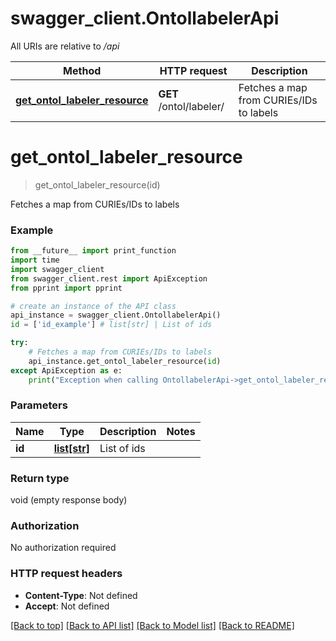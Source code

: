 # swagger_client.OntollabelerApi

All URIs are relative to */api*

Method | HTTP request | Description
------------- | ------------- | -------------
[**get_ontol_labeler_resource**](OntollabelerApi.md#get_ontol_labeler_resource) | **GET** /ontol/labeler/ | Fetches a map from CURIEs/IDs to labels

# **get_ontol_labeler_resource**
> get_ontol_labeler_resource(id)

Fetches a map from CURIEs/IDs to labels

### Example
```python
from __future__ import print_function
import time
import swagger_client
from swagger_client.rest import ApiException
from pprint import pprint

# create an instance of the API class
api_instance = swagger_client.OntollabelerApi()
id = ['id_example'] # list[str] | List of ids

try:
    # Fetches a map from CURIEs/IDs to labels
    api_instance.get_ontol_labeler_resource(id)
except ApiException as e:
    print("Exception when calling OntollabelerApi->get_ontol_labeler_resource: %s\n" % e)
```

### Parameters

Name | Type | Description  | Notes
------------- | ------------- | ------------- | -------------
 **id** | [**list[str]**](str.md)| List of ids | 

### Return type

void (empty response body)

### Authorization

No authorization required

### HTTP request headers

 - **Content-Type**: Not defined
 - **Accept**: Not defined

[[Back to top]](#) [[Back to API list]](../README.md#documentation-for-api-endpoints) [[Back to Model list]](../README.md#documentation-for-models) [[Back to README]](../README.md)

